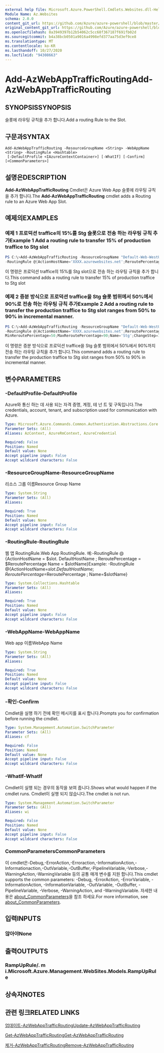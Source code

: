 ```yaml
---
external help file: Microsoft.Azure.PowerShell.Cmdlets.Websites.dll-Help.xml
Module Name: Az.Websites
schema: 2.0.0
content_git_url: https://github.com/Azure/azure-powershell/blob/master/src/Websites/Websites/help/Add-AzWebAppTrafficRouting.md
original_content_git_url: https://github.com/Azure/azure-powershell/blob/master/src/Websites/Websites/help/Add-AzWebAppTrafficRouting.md
ms.openlocfilehash: 8a3949397b12b54062c5cc68f367187f691fb02d
ms.sourcegitcommit: b4a38bcb0501a9016a4998efd377aa75d3ef9ce8
ms.translationtype: MT
ms.contentlocale: ko-KR
ms.lasthandoff: 10/27/2020
ms.locfileid: "94308663"
---
```

# <span data-ttu-id="c86b8-101">Add-AzWebAppTrafficRouting</span><span class="sxs-lookup"><span data-stu-id="c86b8-101">Add-AzWebAppTrafficRouting</span></span>

## <span data-ttu-id="c86b8-102">SYNOPSIS</span><span class="sxs-lookup"><span data-stu-id="c86b8-102">SYNOPSIS</span></span>
<span data-ttu-id="c86b8-103">슬롯에 라우팅 규칙을 추가 합니다.</span><span class="sxs-lookup"><span data-stu-id="c86b8-103">Add a routing Rule to the Slot.</span></span>

## <span data-ttu-id="c86b8-104">구문과</span><span class="sxs-lookup"><span data-stu-id="c86b8-104">SYNTAX</span></span>

```
Add-AzWebAppTrafficRouting -ResourceGroupName <String> -WebAppName <String> -RoutingRule <Hashtable>
 [-DefaultProfile <IAzureContextContainer>] [-WhatIf] [-Confirm] [<CommonParameters>]
```

## <span data-ttu-id="c86b8-105">설명은</span><span class="sxs-lookup"><span data-stu-id="c86b8-105">DESCRIPTION</span></span>
<span data-ttu-id="c86b8-106">**Add-AzWebAppTrafficRouting** Cmdlet은 Azure Web App 슬롯에 라우팅 규칙을 추가 합니다.</span><span class="sxs-lookup"><span data-stu-id="c86b8-106">The **Add-AzWebAppTrafficRouting** cmdlet adds a Routing rule to an Azure Web App Slot.</span></span>

## <span data-ttu-id="c86b8-107">예제의</span><span class="sxs-lookup"><span data-stu-id="c86b8-107">EXAMPLES</span></span>

### <span data-ttu-id="c86b8-108">예제 1 프로덕션 traffice의 15%를 Stg 슬롯으로 전송 하는 라우팅 규칙 추가</span><span class="sxs-lookup"><span data-stu-id="c86b8-108">Example 1 Add a routing rule to transfer 15% of production traffice to  Stg slot</span></span>
```powershell
PS C:\>Add-AzWebAppTrafficRouting -ResourceGroupName "Default-Web-WestUS" -WebAppName "ContosoSite" 
-RoutingRule @{ActionHostName='XXXX.azurewebsites.net';ReroutePercentage=15;Name='Stg'}
```

<span data-ttu-id="c86b8-109">이 명령은 프로덕션 traffice의 15%를 Stg slot으로 전송 하는 라우팅 규칙을 추가 합니다.</span><span class="sxs-lookup"><span data-stu-id="c86b8-109">This command adds a routing rule to transfer 15% of production traffice to  Stg slot</span></span>

### <span data-ttu-id="c86b8-110">예제 2 증분 방식으로 프로덕션 traffice을 Stg 슬롯 범위에서 50%에서 90%로 전송 하는 라우팅 규칙 추가</span><span class="sxs-lookup"><span data-stu-id="c86b8-110">Example 2 Add a routing rule to transfer the production traffice to Stg slot ranges from 50% to 90% in incremental manner.</span></span>
```powershell
PS C:\>Add-AzWebAppTrafficRouting -ResourceGroupName "Default-Web-WestUS" -WebAppName "ContosoSite" 
-RoutingRule @{ActionHostName='XXXX.azurewebsites.net';ReroutePercentage=50;ChangeIntervalInMinutes=1;
MinReroutePercentage=50;MaxReroutePercentage=90;Name='Stg';ChangeStep=10}
```

<span data-ttu-id="c86b8-111">이 명령은 증분 방식으로 프로덕션 traffice을 Stg 슬롯 범위에서 50%에서 90%까지 전송 하는 라우팅 규칙을 추가 합니다.</span><span class="sxs-lookup"><span data-stu-id="c86b8-111">This command adds a routing rule to transfer the production traffice to Stg slot ranges from 50% to 90% in incremental manner.</span></span>

## <span data-ttu-id="c86b8-112">변수</span><span class="sxs-lookup"><span data-stu-id="c86b8-112">PARAMETERS</span></span>

### <span data-ttu-id="c86b8-113">-DefaultProfile</span><span class="sxs-lookup"><span data-stu-id="c86b8-113">-DefaultProfile</span></span>
<span data-ttu-id="c86b8-114">Azure와 통신 하는 데 사용 되는 자격 증명, 계정, 테 넌 트 및 구독입니다.</span><span class="sxs-lookup"><span data-stu-id="c86b8-114">The credentials, account, tenant, and subscription used for communication with Azure.</span></span>

```yaml
Type: Microsoft.Azure.Commands.Common.Authentication.Abstractions.Core.IAzureContextContainer
Parameter Sets: (All)
Aliases: AzContext, AzureRmContext, AzureCredential

Required: False
Position: Named
Default value: None
Accept pipeline input: False
Accept wildcard characters: False
```

### <span data-ttu-id="c86b8-115">-ResourceGroupName</span><span class="sxs-lookup"><span data-stu-id="c86b8-115">-ResourceGroupName</span></span>
<span data-ttu-id="c86b8-116">리소스 그룹 이름</span><span class="sxs-lookup"><span data-stu-id="c86b8-116">Resource Group Name</span></span>

```yaml
Type: System.String
Parameter Sets: (All)
Aliases:

Required: True
Position: Named
Default value: None
Accept pipeline input: False
Accept wildcard characters: False
```

### <span data-ttu-id="c86b8-117">-RoutingRule</span><span class="sxs-lookup"><span data-stu-id="c86b8-117">-RoutingRule</span></span>
<span data-ttu-id="c86b8-118">웹 앱 RoutingRule.</span><span class="sxs-lookup"><span data-stu-id="c86b8-118">Web App RoutingRule.</span></span>
<span data-ttu-id="c86b8-119">예:-RoutingRule @ {ActionHostName = $slot. DefaultHostName ; ReroutePercentage = $ReroutePercentage Name = $slotName}</span><span class="sxs-lookup"><span data-stu-id="c86b8-119">Example: -RoutingRule @{ActionHostName=$slot.DefaultHostName ; ReroutePercentage=$ReroutePercentage ; Name=$slotName}</span></span>

```yaml
Type: System.Collections.Hashtable
Parameter Sets: (All)
Aliases:

Required: True
Position: Named
Default value: None
Accept pipeline input: False
Accept wildcard characters: False
```

### <span data-ttu-id="c86b8-120">-WebAppName</span><span class="sxs-lookup"><span data-stu-id="c86b8-120">-WebAppName</span></span>
<span data-ttu-id="c86b8-121">Web app 이름</span><span class="sxs-lookup"><span data-stu-id="c86b8-121">WebApp Name</span></span>

```yaml
Type: System.String
Parameter Sets: (All)
Aliases:

Required: True
Position: Named
Default value: None
Accept pipeline input: False
Accept wildcard characters: False
```

### <span data-ttu-id="c86b8-122">-확인</span><span class="sxs-lookup"><span data-stu-id="c86b8-122">-Confirm</span></span>
<span data-ttu-id="c86b8-123">Cmdlet을 실행 하기 전에 확인 메시지를 표시 합니다.</span><span class="sxs-lookup"><span data-stu-id="c86b8-123">Prompts you for confirmation before running the cmdlet.</span></span>

```yaml
Type: System.Management.Automation.SwitchParameter
Parameter Sets: (All)
Aliases: cf

Required: False
Position: Named
Default value: None
Accept pipeline input: False
Accept wildcard characters: False
```

### <span data-ttu-id="c86b8-124">-WhatIf</span><span class="sxs-lookup"><span data-stu-id="c86b8-124">-WhatIf</span></span>
<span data-ttu-id="c86b8-125">Cmdlet이 실행 되는 경우의 동작을 보여 줍니다.</span><span class="sxs-lookup"><span data-stu-id="c86b8-125">Shows what would happen if the cmdlet runs.</span></span>
<span data-ttu-id="c86b8-126">Cmdlet이 실행 되지 않습니다.</span><span class="sxs-lookup"><span data-stu-id="c86b8-126">The cmdlet is not run.</span></span>

```yaml
Type: System.Management.Automation.SwitchParameter
Parameter Sets: (All)
Aliases: wi

Required: False
Position: Named
Default value: None
Accept pipeline input: False
Accept wildcard characters: False
```

### <span data-ttu-id="c86b8-127">CommonParameters</span><span class="sxs-lookup"><span data-stu-id="c86b8-127">CommonParameters</span></span>
<span data-ttu-id="c86b8-128">이 cmdlet은-Debug,-ErrorAction,-Erroraction,-InformationAction,-Informationaction,-OutVariable,-OutBuffer,-PipelineVariable,-Verbose,-WarningAction,-WarningVariable 등의 공통 매개 변수를 지원 합니다.</span><span class="sxs-lookup"><span data-stu-id="c86b8-128">This cmdlet supports the common parameters: -Debug, -ErrorAction, -ErrorVariable, -InformationAction, -InformationVariable, -OutVariable, -OutBuffer, -PipelineVariable, -Verbose, -WarningAction, and -WarningVariable.</span></span> <span data-ttu-id="c86b8-129">자세한 내용은 [about_CommonParameters](http://go.microsoft.com/fwlink/?LinkID=113216)을 참조 하세요.</span><span class="sxs-lookup"><span data-stu-id="c86b8-129">For more information, see [about_CommonParameters](http://go.microsoft.com/fwlink/?LinkID=113216).</span></span>

## <span data-ttu-id="c86b8-130">입력</span><span class="sxs-lookup"><span data-stu-id="c86b8-130">INPUTS</span></span>

### <span data-ttu-id="c86b8-131">않아야</span><span class="sxs-lookup"><span data-stu-id="c86b8-131">None</span></span>

## <span data-ttu-id="c86b8-132">출력</span><span class="sxs-lookup"><span data-stu-id="c86b8-132">OUTPUTS</span></span>

### <span data-ttu-id="c86b8-133">RampUpRule/. m i.</span><span class="sxs-lookup"><span data-stu-id="c86b8-133">Microsoft.Azure.Management.WebSites.Models.RampUpRule</span></span>

## <span data-ttu-id="c86b8-134">상속자</span><span class="sxs-lookup"><span data-stu-id="c86b8-134">NOTES</span></span>

## <span data-ttu-id="c86b8-135">관련 링크</span><span class="sxs-lookup"><span data-stu-id="c86b8-135">RELATED LINKS</span></span>
[<span data-ttu-id="c86b8-136">업데이트-AzWebAppTrafficRouting</span><span class="sxs-lookup"><span data-stu-id="c86b8-136">Update-AzWebAppTrafficRouting</span></span>](./Update-AzWebAppTrafficRouting.md)

[<span data-ttu-id="c86b8-137">Get-AzWebAppTrafficRouting</span><span class="sxs-lookup"><span data-stu-id="c86b8-137">Get-AzWebAppTrafficRouting</span></span>](./Get-AzWebAppTrafficRouting.md)

[<span data-ttu-id="c86b8-138">제거-AzWebAppTrafficRouting</span><span class="sxs-lookup"><span data-stu-id="c86b8-138">Remove-AzWebAppTrafficRouting</span></span>](./Remove-AzWebAppTrafficRouting.md)

